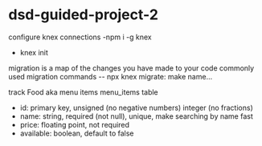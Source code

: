 # dsd-guided-project-2

configure knex connections
-npm i -g knex
- knex init

migration is a map of the changes you have made to your code
commonly used migration commands
-- npx knex migrate: make name...

track Food aka menu items
menu_items table
- id: primary key, unsigned (no negative numbers) integer (no fractions)
- name: string, required (not null), unique, make searching by name fast
- price: floating point, not required
- available: boolean, default to false
